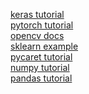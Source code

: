 [keras tutorial](https://github.com/keras-team/keras/tree/master/examples)  <br>
[pytorch tutorial](https://pytorch.org/tutorials/)<br>
[opencv docs](https://opencv-python-tutroals.readthedocs.io/en/latest/py_tutorials/py_tutorials.html)<br>
[sklearn example](https://scikit-learn.org/stable/auto_examples/index.html) <br>
[pycaret tutorial](https://pycaret.org/)<br>
[numpy tutorial](https://numpy.org/learn/)<br>
[pandas tutorial](https://pandas.pydata.org/docs/user_guide/index.html)<br>
